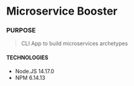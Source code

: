 # Microservice Booster

### PURPOSE

> CLI App to build microservices archetypes

#### TECHNOLOGIES

- Node.JS 14.17.0
- NPM 6.14.13